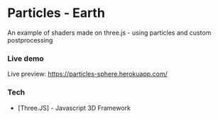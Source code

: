 # Particles - Earth

An example of shaders made on three.js - using particles and custom postprocessing

### Live demo

Live preview: https://particles-sphere.herokuapp.com/

### Tech
- [Three.JS] - Javascript 3D Framework


